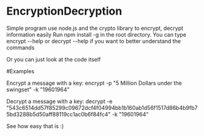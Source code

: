 # EncryptionDecryption
Simple program use node.js and the crypto library to encrypt, decrypt information easily
Run npm install -g in the root directory.
You can type encrypt --help or decrypt --help if you want to better understand the commands

Or you can just look at the code itself

#Examples

Encrypt a message with a key:
encrypt -p "5 Million Dollars under the swingset" -k "19601964"

Decrypt a message with a key:
decrypt -e "543c6514dd57f85299c09672dcf4f04994bb1b160ab1d56f1517d86b4b9fb75bd3288b5d50aff88119cc1ac0b6f84fc4" -k "19601964"

See how easy that is :)
